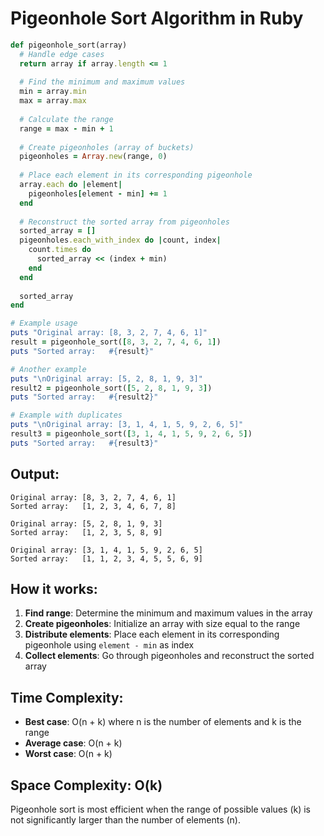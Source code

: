 # Pigeonhole Sort Algorithm in Ruby

```ruby
def pigeonhole_sort(array)
  # Handle edge cases
  return array if array.length <= 1
  
  # Find the minimum and maximum values
  min = array.min
  max = array.max
  
  # Calculate the range
  range = max - min + 1
  
  # Create pigeonholes (array of buckets)
  pigeonholes = Array.new(range, 0)
  
  # Place each element in its corresponding pigeonhole
  array.each do |element|
    pigeonholes[element - min] += 1
  end
  
  # Reconstruct the sorted array from pigeonholes
  sorted_array = []
  pigeonholes.each_with_index do |count, index|
    count.times do
      sorted_array << (index + min)
    end
  end
  
  sorted_array
end

# Example usage
puts "Original array: [8, 3, 2, 7, 4, 6, 1]"
result = pigeonhole_sort([8, 3, 2, 7, 4, 6, 1])
puts "Sorted array:   #{result}"

# Another example
puts "\nOriginal array: [5, 2, 8, 1, 9, 3]"
result2 = pigeonhole_sort([5, 2, 8, 1, 9, 3])
puts "Sorted array:   #{result2}"

# Example with duplicates
puts "\nOriginal array: [3, 1, 4, 1, 5, 9, 2, 6, 5]"
result3 = pigeonhole_sort([3, 1, 4, 1, 5, 9, 2, 6, 5])
puts "Sorted array:   #{result3}"
```

## Output:
```
Original array: [8, 3, 2, 7, 4, 6, 1]
Sorted array:   [1, 2, 3, 4, 6, 7, 8]

Original array: [5, 2, 8, 1, 9, 3]
Sorted array:   [1, 2, 3, 5, 8, 9]

Original array: [3, 1, 4, 1, 5, 9, 2, 6, 5]
Sorted array:   [1, 1, 2, 3, 4, 5, 5, 6, 9]
```

## How it works:

1. **Find range**: Determine the minimum and maximum values in the array
2. **Create pigeonholes**: Initialize an array with size equal to the range
3. **Distribute elements**: Place each element in its corresponding pigeonhole using `element - min` as index
4. **Collect elements**: Go through pigeonholes and reconstruct the sorted array

## Time Complexity:
- **Best case**: O(n + k) where n is the number of elements and k is the range
- **Average case**: O(n + k)
- **Worst case**: O(n + k)

## Space Complexity: O(k)

Pigeonhole sort is most efficient when the range of possible values (k) is not significantly larger than the number of elements (n).

